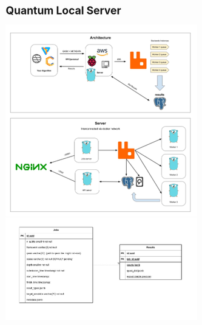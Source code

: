 # Quantum Local Server

![architecture](./assets/arch.jpg)
![database diagram](./assets/database.jpg)
